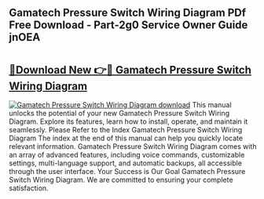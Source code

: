 ## Gamatech Pressure Switch Wiring Diagram PDf Free Download - Part-2g0 Service Owner Guide jnOEA

# <h2><a href="http://dfrjt2.blite.top/?on=Gamatech+Pressure+Switch+Wiring+Diagram">🔗Download New 👉🔴 Gamatech Pressure Switch Wiring Diagram</a></h2>

[![Gamatech Pressure Switch Wiring Diagram download](https://i.imgur.com/lujVjoI.png)](http://dfrjt2.blite.top/?on=Gamatech+Pressure+Switch+Wiring+Diagram)
This manual unlocks the potential of your new Gamatech Pressure Switch Wiring Diagram. Explore its features, learn how to install, operate, and maintain it seamlessly. Please Refer to the Index Gamatech Pressure Switch Wiring Diagram The index at the end of this manual can help you quickly locate relevant information. Gamatech Pressure Switch Wiring Diagram comes with an array of advanced features, including voice commands, customizable settings, multi-language support, and automatic backups, all accessible through the user interface. Your Success is Our Goal Gamatech Pressure Switch Wiring Diagram. We are committed to ensuring your complete satisfaction.
